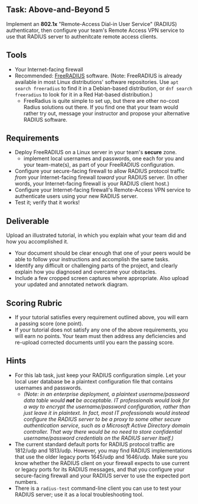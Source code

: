 ## Task: Above-and-Beyond 5
Implement an **802.1x** "Remote-Access Dial-in User Service" (RADIUS) authenticator,
then configure your team's Remote Access VPN service to use that RADIUS server to authenitcate remote access clients.

## Tools
- Your Internet-facing firewall
- Recommended:
<a href="https://freeradius.org/" target="_blank" ref="noopener">FreeRADIUS</a> software.
(Note: FreeRADIUS is already available in most Linux distributions' software repositories.
Use `apt search freeradius` to find it in a Debian-based distribution, or
`dnf search freeradius` to look for it in a Red Hat-based distribution.)
  - FreeRadius is quite simple to set up, but there are other no-cost Radius solutions out there.
If you find one that your team would rather try out, message your instructor and propose your alternative RADIUS software.

## Requirements

- Deploy FreeRADIUS on a Linux server in your team's **secure** zone.
  - implement local usernames and passwords, one each for you and your team-mate(s), as part of your FreeRADIUS configuration.
- Configure your secure-facing firewall to allow RADIUS protocol traffic *from* your Internet-facing firewall *toward* your RADIUS server.
(In other words, your Internet-facing firewall is your RADIUS client host.)
- Configure your Internet-facing firewall's Remote-Access VPN service to authenticate users using your new RADIUS server.
- Test it; verify that it works!

## Deliverable
Upload an illustrated tutorial, in which you explain what your team did and how you accomplished it.

- Your document should be clear enough that one of your peers would be able to follow your instructions and accomplish the same tasks.
- Identify any difficult or challenging parts of the project, and clearly explain how you diagnosed and overcame your obstacles.
- Include a few cropped screen captures where appropriate. Also upload your updated and annotated network diagram.

## Scoring Rubric
- If your tutorial satisfies every requirement outlined above, you will earn a passing score (one point).
- If your tutorial does not satisfy any one of the above requirements, you will earn no points. Your team must then address any deficiencies and re-upload corrected documents until you earn the passing score.

## Hints
- For this lab task, just keep your RADIUS configuration simple.
Let your local user database be a plaintext configuration file that contains usernames and passwords.
  - *(Note: in an enterprise deployment, a plaintext username/password data table would **not** be acceptable.
IT professionals would look for a way to encrypt the username/password configuration, rather than just leave it in plaintext.
In fact, most IT professionals would instead configure the RADIUS server to be a proxy to some other secure authentication service,
such as a Microsoft Active Directory domain controller.
That way there would be no need to store confidential username/password credentials on the RADIUS server itself.)*
- The current standard default ports for RADIUS protocol traffic are 1812/udp and 1813/udp.
However, you may find RADIUS implementations that use the older legacy ports 1645/udp and 1646/udp.
Make sure you know whether the RADIUS client on your firewall expects to use current or legacy ports for its RADIUS messages,
and that you configure your secure-facing firewall and your RADIUS server to use the expected port numbers.
- There is a `radius-test` command-line client you can use to test your RADIUS server; use it as a local troubleshooting tool.
